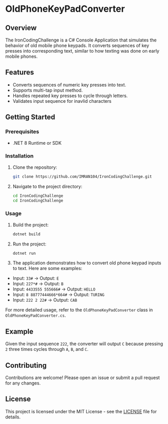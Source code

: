 # OldPhoneKeyPadConverter

## Overview
The IronCodingChallenge is a C# Console Application that simulates the behavior of old mobile phone keypads. It converts sequences of key presses into corresponding text, similar to how texting was done on early mobile phones.

## Features
- Converts sequences of numeric key presses into text.
- Supports multi-tap input method.
- Handles repeated key presses to cycle through letters.
- Validates input sequence for inavlid characters

## Getting Started

### Prerequisites
- .NET 8 Runtime or SDK

### Installation
1. Clone the repository:
    ```sh
    git clone https://github.com/IMRAN104/IronCodingChallenge.git
    ```
2. Navigate to the project directory:
    ```sh
    cd IronCodingChallenge
    cd IronCodingChallenge
    ```

### Usage
1. Build the project:
    ```sh
    dotnet build
    ```
2. Run the project:
    ```sh
    dotnet run
    ```
3. The application demonstrates how to convert old phone keypad inputs to text. Here are some examples:

- Input: `33#` → Output: `E`
- Input: `227*#` → Output: `B`
- Input: `4433555 555666#` → Output: `HELLO`
- Input: `8 88777444666*664#` → Output: `TURING`
- Input: `222 2 22#` → Output: `CAB`

For more detailed usage, refer to the `OldPhoneKeyPadConverter` class in `OldPhoneKeyPadConverter.cs`.


## Example
Given the input sequence `222`, the converter will output `C` because pressing `2` three times cycles through `A`, `B`, and `C`.

## Contributing
Contributions are welcome! Please open an issue or submit a pull request for any changes.

## License
This project is licensed under the MIT License - see the [LICENSE](LICENSE) file for details.